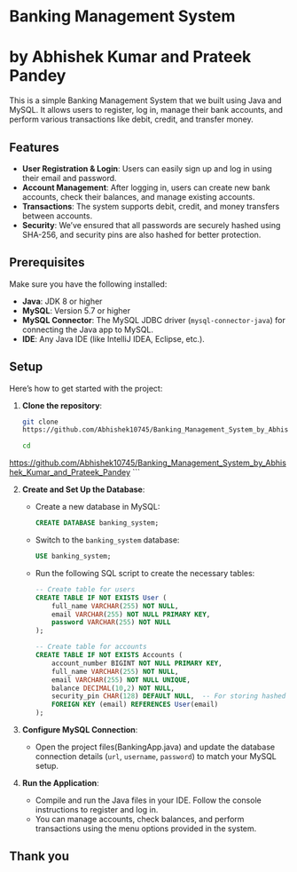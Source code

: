 # Banking Management System 
# by Abhishek Kumar and Prateek Pandey

This is a simple Banking Management System that we built using Java and MySQL. It allows users to register, log in, manage their bank accounts, and perform various transactions like debit, credit, and transfer money.

## Features

- **User Registration & Login**: Users can easily sign up and log in using their email and password.
- **Account Management**: After logging in, users can create new bank accounts, check their balances, and manage existing accounts.
- **Transactions**: The system supports debit, credit, and money transfers between accounts.
- **Security**: We’ve ensured that all passwords are securely hashed using SHA-256, and security pins are also hashed for better protection.

## Prerequisites

Make sure you have the following installed:

- **Java**: JDK 8 or higher
- **MySQL**: Version 5.7 or higher
- **MySQL Connector**: The MySQL JDBC driver (`mysql-connector-java`) for connecting the Java app to MySQL.
- **IDE**: Any Java IDE (like IntelliJ IDEA, Eclipse, etc.).

## Setup

Here’s how to get started with the project:

1. **Clone the repository**:
    ```bash
    git clone
    https://github.com/Abhishek10745/Banking_Management_System_by_Abhishek_Kumar_and_Prateek_Pandey
    
    cd
https://github.com/Abhishek10745/Banking_Management_System_by_Abhishek_Kumar_and_Prateek_Pandey
    ```

2. **Create and Set Up the Database**:
    - Create a new database in MySQL:
        ```sql
        CREATE DATABASE banking_system;
        ```
    - Switch to the `banking_system` database:
        ```sql
        USE banking_system;
        ```
    - Run the following SQL script to create the necessary tables:
        ```sql
        -- Create table for users
        CREATE TABLE IF NOT EXISTS User (
            full_name VARCHAR(255) NOT NULL,
            email VARCHAR(255) NOT NULL PRIMARY KEY,
            password VARCHAR(255) NOT NULL
        );

        -- Create table for accounts
        CREATE TABLE IF NOT EXISTS Accounts (
            account_number BIGINT NOT NULL PRIMARY KEY,
            full_name VARCHAR(255) NOT NULL,
            email VARCHAR(255) NOT NULL UNIQUE,
            balance DECIMAL(10,2) NOT NULL,
            security_pin CHAR(128) DEFAULT NULL,  -- For storing hashed security pin (SHA-256)
            FOREIGN KEY (email) REFERENCES User(email)
        );
        ```

3. **Configure MySQL Connection**:
    - Open the project files(BankingApp.java) and update the database connection details (`url`, `username`, `password`) to match your MySQL setup.

4. **Run the Application**:
    - Compile and run the Java files in your IDE. Follow the console instructions to register and log in.
    - You can manage accounts, check balances, and perform transactions using the menu options provided in the system.

## Thank you
